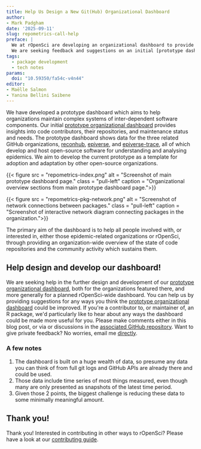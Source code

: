```yaml
---
title: Help Us Design a New Git(Hub) Organizational Dashboard
author: 
- Mark Padgham
date: '2025-09-11'
slug: repometrics-call-help
preface: |
  We at rOpenSci are developing an organizational dashboard to provide an overview of all rOpenSci code contributors and their repositories.
  We are seeking feedback and suggestions on an initial [prototype dashboard](https://ropensci-review-tools.github.io/repometrics-demo/).
tags:
  - package development
  - tech notes
params:
  doi: "10.59350/fa54c-v4n44"
editor: 
- Maëlle Salmon
- Yanina Bellini Saibene
---
```


We have developed a prototype dashboard which aims to help organizations maintain complex systems of inter-dependent software components.
Our initial [prototype organizational dashboard](https://ropensci-review-tools.github.io/repometrics-demo/) provides insights into code contributors, their repositories, and maintenance status and needs.
The prototype dashboard shows data for the three related GitHub organizations, [reconhub](https://github.com/reconhub), [epiverse](https://github.com/epiverse), and [epiverse-trace](https://github.com/epiverse-trace), all of which develop and host open-source software for understanding and analysing epidemics.
We aim to develop the current prototype as a template for adoption and adaptation by other open-source organizations.

{{< figure src = "repometrics-index.png" alt = "Screenshot of main prototype dashboard page." class = "pull-left" caption = "Organizational overview sections from main prototype dashboard page.">}}

{{< figure src = "repometrics-pkg-network.png" alt = "Screenshot of network connections between packages." class = "pull-left" caption = "Screenshot of interactive network diagram connecting packages in the organization.">}}

The primary aim of the dashboard is to help all people involved with, or interested in, either those epidemic-related organizations or rOpenSci, through providing an organization-wide overview of the state of code repositories and the community activity which sustains them.

## Help design and develop our dashboard!

We are seeking help in the further design and development of our [prototype organizational dashboard](https://ropensci-review-tools.github.io/repometrics-demo/), both for the organizations featured there, and more generally for a planned rOpenSci-wide dashboard.
You can help us by providing suggestions for any ways you think the [prototype organizational dashboard](https://ropensci-review-tools.github.io/repometrics-demo/) could be improved.
If you're a contributor to, or maintainer of, an R package, we'd particularly like to hear about any ways the dashboard could be made more useful for you.
Please make comments either in this blog post, or via or discussions in the [associated GitHub repository](https://github.com/ropensci-review-tools/orgmetrics/discussions).
Want to give private feedback?
No worries, email me [directly](mailto:mark@ropensci.org).

### A few notes

1. The dashboard is built on a huge wealth of data, so presume any data you can think of from full git logs and GitHub APIs are already there and could be used.
2. Those data include time series of most things measured, even though many are only presented as snapshots of the latest time period.
3. Given those 2 points, the biggest challenge is reducing these data to some minimally meaningful amount.

## Thank you!

Thank you! 
Interested in contributing in other ways to rOpenSci? 
Please have a look at our [contributing guide](https://contributing.ropensci.org). 
